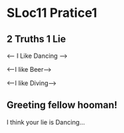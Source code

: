 # SLoc11 Pratice1

## 2 Truths 1 Lie
<-- I Like Dancing -->

<--I like Beer-->

<--I like Diving-->

## Greeting fellow hooman!

I think your lie is Dancing...
